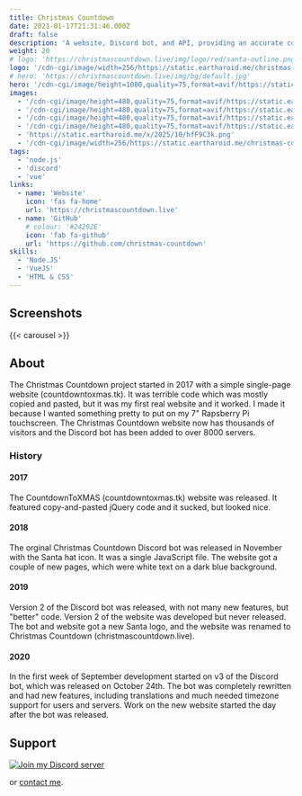 ```yaml
---
title: Christmas Countdown
date: 2021-01-17T21:31:46.000Z
draft: false
description: 'A website, Discord bot, and API, providing an accurate countdown to Christmas since 2017.'
weight: 20
# logo: 'https://christmascountdown.live/img/logo/red/santa-outline.png'
logo: '/cdn-cgi/image/width=256/https://static.eartharoid.me/christmas-countdown/logo/outlined-santa.png'
# hero: 'https://christmascountdown.live/img/bg/default.jpg'
hero: '/cdn-cgi/image/height=1080,quality=75,format=avif/https://static.eartharoid.me/christmas-countdown/bg/default.jpg'
images:
  - '/cdn-cgi/image/height=480,quality=75,format=avif/https://static.eartharoid.me/sharex/21/08/msedge_E7IXvdAG5r.jpg'
  - '/cdn-cgi/image/height=480,quality=75,format=avif/https://static.eartharoid.me/sharex/21/08/msedge_gNQZGmlGXK.jpg'
  - '/cdn-cgi/image/height=480,quality=75,format=avif/https://static.eartharoid.me/sharex/21/08/msedge_YkoviSMnDJ.jpg'
  - '/cdn-cgi/image/height=480,quality=75,format=avif/https://static.eartharoid.me/sharex/21/08/msedge_abYVmYPSow.jpg'
  - 'https://static.eartharoid.me/x/2025/10/hfF9C3k.png'
  - '/cdn-cgi/image/width=256/https://static.eartharoid.me/christmas-countdown/logo/outlined-santa.png'
tags:
  - 'node.js'
  - 'discord'
  - 'vue'
links:
  - name: 'Website'
    icon: 'fas fa-home'
    url: 'https://christmascountdown.live'
  - name: 'GitHub'
    # colour: '#24292E'
    icon: 'fab fa-github'
    url: 'https://github.com/christmas-countdown'
skills:
  - 'Node.JS'
  - 'VueJS'
  - 'HTML & CSS'
---
```


## Screenshots

<!-- include images URLs as params, or it will take from page "images" param -->
{{< carousel >}}

## About

The Christmas Countdown project started in 2017 with a simple single-page website (countdowntoxmas.tk). It was terrible code which was mostly copied and pasted, but it was my first real website and it worked. I made it because I wanted something pretty to put on my 7" Rapsberry Pi touchscreen. The Christmas Countdown website now has thousands of visitors and the Discord bot has been added to over 8000 servers.

### History

#### 2017

The CountdownToXMAS (countdowntoxmas.tk) website was released. It featured copy-and-pasted jQuery code and it sucked, but looked nice.

#### 2018

The orginal Christmas Countdown Discord bot was released in November with the Santa hat icon. It was a single JavaScript file. The website got a couple of new pages, which were white text on a dark blue background.

#### 2019

Version 2 of the Discord bot was released, with not many new features, but "better" code. Version 2 of the website was developed but never released. The bot and website got a new Santa logo, and the website was renamed to Christmas Countdown (christmascountdown.live).

#### 2020

In the first week of September development started on v3 of the Discord bot, which was released on October 24th. The bot was completely rewritten and had new features, including translations and much needed timezone support for users and servers. Work on the new website started the day after the bot was released.

## Support

[![Join my Discord server](https://discordapp.com/api/guilds/451745464480432129/widget.png?style=banner4)](https://lnk.earth/discord)

or [contact me](/contact).

<!-- ```js
console.log('more than 10 days');
console.log('but less than 1000');
```

> ```js
> // hello
> let hello = 'hello';
> ```

> `'` '
> `"` "
> `--` --
> `---` ---
> `...` ...
> `<<` <<
> `>>` >> -->
